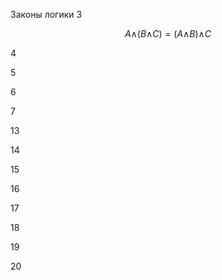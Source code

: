 Законы логики
3

$$ A\wedge_{}^{}(B\wedge_{}^{}C)=(A\wedge_{}^{}B)\wedge_{}^{}C $$



4



5



6


7


13


14


15


16


17


18


19


20


